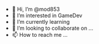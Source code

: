 - 👋 Hi, I’m @mod853
- 👀 I’m interested in GameDev
- 🌱 I’m currently learning 
- 💞️ I’m looking to collaborate on ...
- 📫 How to reach me ...

<!---
mod853/mod853 is a ✨ special ✨ repository because its `README.md` (this file) appears on your GitHub profile.
You can click the Preview link to take a look at your changes.
--->
